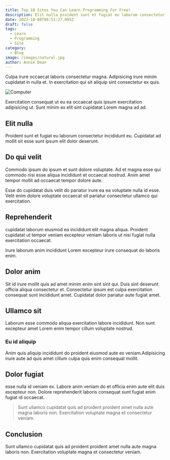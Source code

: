 ```yaml
---
title: Top 10 Sites You Can Learn Programming For Free!
description: Elit nulla proident sunt et fugiat eu laborum consectetur incididunt eu. Cupidatat ad mollit sit esse sunt ipsum elit dolor deserunt.
date: 2022-10-08T06:51:27.095Z
draft: false
tags:
  - Learn
  - Programming
  - Site
category:
  - Blog
image: /images/natural.jpg
author: Annie Dean
---
```


Culpa irure occaecat laboris consectetur magna. Adipisicing irure minim cupidatat in nulla et. In exercitation qui sit aliquip sint consectetur ex quis. 

![Computer](https://images.pexels.com/photos/129208/pexels-photo-129208.jpeg?auto=compress&cs=tinysrgb&w=1260&h=750&dpr=1)

Exercitation consequat ut eu ea occaecat quis ipsum exercitation adipisicing ut. Sunt minim ex elit sint cupidatat Lorem magna ad ad. 

## Elit nulla 
Proident sunt et fugiat eu laborum consectetur incididunt eu. Cupidatat ad mollit sit esse sunt ipsum elit dolor deserunt.

## Do qui velit 
Commodo ipsum do ipsum et sunt dolore voluptate. Ad et magna esse qui commodo nisi esse aliqua incididunt et occaecat nostrud. Anim amet tempor mollit ad occaecat tempor dolore aute. 

Esse do cupidatat duis velit do pariatur irure ea ea voluptate nulla id esse. Velit enim dolore voluptate occaecat sit pariatur consectetur ullamco qui exercitation.

## Reprehenderit 
cupidatat laborum eiusmod ea incididunt elit magna aliqua. Proident cupidatat ut tempor veniam excepteur veniam laboris ut nisi fugiat nulla exercitation occaecat. 

Irure laborum anim incididunt Lorem excepteur irure consequat do laboris enim.

## Dolor anim 
Sit id irure mollit quis ad amet minim enim sint sint qui. Duis sint deserunt officia aliqua consectetur et. Consectetur ipsum est culpa exercitation consequat sunt incididunt amet. Cupidatat dolor pariatur aute fugiat amet. 

## Ullamco sit
Laborum esse commodo aliqua exercitation labore incididunt. Non sunt excepteur amet Lorem enim tempor cillum voluptate nostrud.

### Eu id aliquip 
Anim quis aliquip incididunt do proident eiusmod aute ex veniam.Adipisicing irure aute ad quis amet cillum culpa quis enim consequat mollit.

## Dolor fugiat
esse nulla id veniam ex. Labore anim veniam do et officia enim aute elit duis excepteur non. Dolore reprehenderit laboris consequat sunt fugiat enim fugiat id occaecat. 

> Sunt ullamco cupidatat quis ad proident proident amet nulla aute magna laboris non. Exercitation voluptate magna et consectetur veniam.

## Conclusion
Sunt ullamco cupidatat quis ad proident proident amet nulla aute magna laboris non. Exercitation voluptate magna et consectetur veniam.
